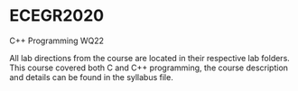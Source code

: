 # ECEGR2020
C++ Programming WQ22

All lab directions from the course are located in their respective lab folders. This course covered both C and C++ programming, the course description and details can be found in the syllabus file.
